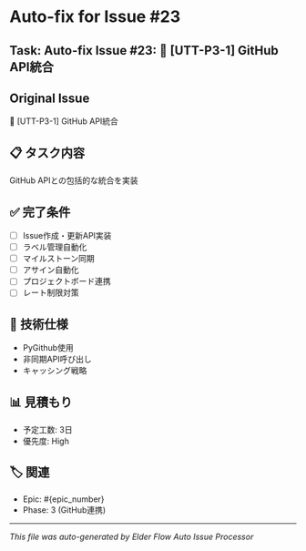 # Auto-fix for Issue #23

## Task: Auto-fix Issue #23: 🔗 [UTT-P3-1] GitHub API統合

## Original Issue
🔗 [UTT-P3-1] GitHub API統合

## 📋 タスク内容
GitHub APIとの包括的な統合を実装

## ✅ 完了条件
- [ ] Issue作成・更新API実装
- [ ] ラベル管理自動化
- [ ] マイルストーン同期
- [ ] アサイン自動化
- [ ] プロジェクトボード連携
- [ ] レート制限対策

## 🔧 技術仕様
- PyGithub使用
- 非同期API呼び出し
- キャッシング戦略

## 📊 見積もり
- 予定工数: 3日
- 優先度: High

## 🏷️ 関連
- Epic: #{epic_number}
- Phase: 3 (GitHub連携)


---
*This file was auto-generated by Elder Flow Auto Issue Processor*
